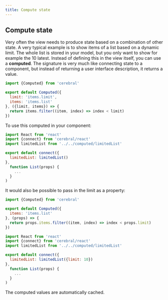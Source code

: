 ```yaml
---
title: Compute state
---
```


## Compute state

Very often the view needs to produce state based on a combination of other state. A very typical example is to show items of a list based on a dynamic limit. The whole list is stored in your model, but you only want to show for example the 10 latest. Instead of defining this in the view itself, you can use a **computed**. The signature is very much like connecting state to a component, but instead of returning a user interface description, it returns a value.

```js
import {Computed} from 'cerebral'

export default Computed({
  limit: 'items.limit',
  items: 'items.list'
}, ({limit, items}) => {
  return items.filter((item, index) => index < limit)
})
```

To use this computed in your component:

```js
import React from 'react'
import {connect} from 'cerebral/react'
import limitedList from '../../computed/limitedList'

export default connect({
  limitedList: limitedList()
},
  function List(props) {
    ...
  }
)
```

It would also be possible to pass in the limit as a property:

```js
import {Computed} from 'cerebral'

export default Computed({
  items: 'items.list'
}, (props) => {
  return props.items.filter((item, index) => index < props.limit)
})
```

```js
import React from 'react'
import {connect} from 'cerebral/react'
import limitedList from '../../computed/limitedList'

export default connect({
  limitedList: limitedList({limit: 10})
},
  function List(props) {
    ...
  }
)
```

The computed values are automatically cached.
